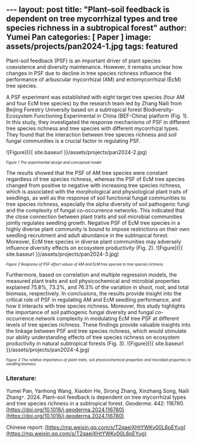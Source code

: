 ﻿﻿---
layout: post
title:  "Plant–soil feedback is dependent on tree mycorrhizal types and tree species richness in a subtropical forest"
author: Yumei Pan
categories: [ Paper ]
image: assets/projects/pan2024-1.jpg
tags: featured
---

Plant-soil feedback (PSF) is an important driver of plant species coexistence and diversity maintenance. However, it remains unclear how changes in PSF due to decline in tree species richness influence the performance of arbuscular mycorrhizal (AM) and ectomycorrhizal (EcM) tree species.

A PSF experiment was established with eight target tree species (four AM and four EcM tree species) by the research team led by Zhang Naili from Beijing Forestry University based on a subtropical forest Biodiversity-Ecosystem Functioning Experimental in China (BEF-China) platform (Fig. 1). In this study, they investigated the response mechanisms of PSF in different tree species richness and tree species with different mycorrhizal types. They found that the interaction between tree species richness and soil fungal communities is a crucial factor in regulating PSF.

![Figure]({{ site.baseurl }}/assets/projects/pan2024-2.jpg)
<p style='text-align: justify;' ><span style="font-style: italic; font-size:70%">Figure 1 The experimental design and conceptual model
</span></p>
The results showed that the PSF of AM tree species were constant regardless of tree species richness, whereas the PSF of EcM tree species changed from positive to negative with increasing tree species richness, which is associated with the morphological and physiological plant traits of seedlings, as well as the response of soil functional fungal communities to tree species richness, especially the alpha diversity of soil pathogenic fungi and the complexity of fungal co-occurrence networks. This indicated that the close connection between plant traits and soil microbial communities jointly regulates seedling growth. Negative PSF of EcM tree species in a highly diverse plant community is bound to impose restrictions on their own seedling recruitment and adult abundance in the subtropical forest. Moreover, EcM tree species in diverse plant communities may adversely influence diversity effects on ecosystem productivity (Fig. 2).
![Figure]({{ site.baseurl }}/assets/projects/pan2024-3.jpg)
<p style='text-align: justify;' ><span style="font-style: italic; font-size:70%">Figure 2 Response of PSF effect values of AM and EcM tree species to tree species richness
</span></p>
Furthermore, based on correlation and multiple regression models, the measured plant traits and soil physicochemical and microbial properties explained 75.8%, 73.2%, and 76.3% of the variation in shoot, root, and total biomass, respectively. In conclusions, the results provide insight into the critical role of PSF in regulating AM and EcM seedling performance, and how it interacts with tree species richness. Moreover, this study highlights the importance of soil pathogenic fungal diversity and fungal co-occurrence network complexity in modulating EcM tree PSF at different levels of tree species richness. These findings provide valuable insights into the linkage between PSF and tree species richness, which would stimulate our ability understanding effects of tree species richness on ecosystem productivity in natural subtropical forests (Fig. 3).
![Figure]({{ site.baseurl }}/assets/projects/pan2024-4.jpg)
<p style='text-align: justify;' ><span style="font-style: italic; font-size:70%">Figure 3 The relative importance of plant traits, soil physicochemical properties and microbial properties to seedling biomass
</span></p>

### Literature:
Yumei Pan, Yanhong Wang, Xiaobin He, Sirong Zhang, Xinzhang Song, Naili Zhang<code>&ast;</code>. 2024. Plant–soil feedback is dependent on tree mycorrhizal types and tree species richness in a subtropical forest. *Geoderma*. 442: 116780.  [https://doi.org/10.1016/j.geoderma.2024.116780](https://doi.org/10.1016/j.geoderma.2024.116780)

Chinese report: [https://mp.weixin.qq.com/s/T2qaeiXHtYWKv00L6pEYug](https://mp.weixin.qq.com/s/T2qaeiXHtYWKv00L6pEYug)